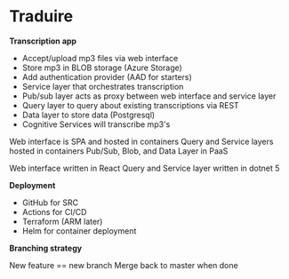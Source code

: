 # Traduire

**Transcription app**
- Accept/upload mp3 files via web interface
- Store mp3 in BLOB storage (Azure Storage)
- Add authentication provider (AAD for starters)
- Service layer that orchestrates transcription
- Pub/sub layer acts as proxy between web interface and service layer
- Query layer to query about existing transcriptions via REST
- Data layer to store data (Postgresql)
- Cognitive Services will transcribe mp3's

Web interface is SPA and hosted in containers
Query and Service layers hosted in containers
Pub/Sub, Blob, and Data Layer in PaaS

Web interface written in React
Query and Service layer written in dotnet 5

**Deployment**
- GitHub for SRC
- Actions for CI/CD
- Terraform (ARM later)
- Helm for container deployment

**Branching strategy**

New feature == new branch
Merge back to master when done